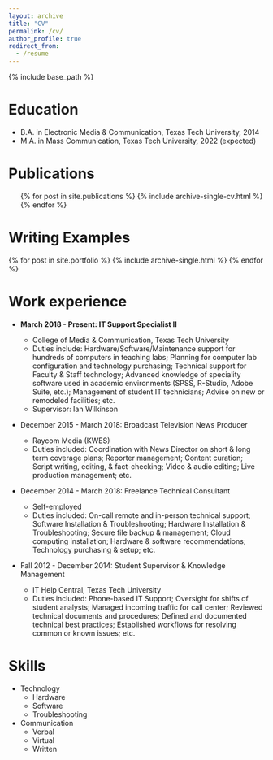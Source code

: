 ```yaml
---
layout: archive
title: "CV"
permalink: /cv/
author_profile: true
redirect_from:
  - /resume
---
```


{% include base_path %}

Education
======
* B.A. in Electronic Media & Communication, Texas Tech University, 2014
* M.A. in Mass Communication, Texas Tech University, 2022 (expected)

Publications
======
 <ul>{% for post in site.publications %}
   {% include archive-single-cv.html %}
 {% endfor %}</ul>

Writing Examples
======
{% for post in site.portfolio %}
  {% include archive-single.html %}
{% endfor %}

Work experience
======
* __March 2018 - Present: IT Support Specialist II__
  * College of Media & Communication, Texas Tech University
  * Duties include: Hardware/Software/Maintenance support for hundreds of computers in teaching labs; Planning for computer lab configuration and technology purchasing; Technical support for Faculty & Staff technology; Advanced knowledge of speciality software used in academic environments (SPSS, R-Studio, Adobe Suite, etc.); Management of student IT technicians; Advise on new or remodeled facilities; etc.
  * Supervisor: Ian Wilkinson

* December 2015 - March 2018: Broadcast Television News Producer
  * Raycom Media (KWES)
  * Duties included: Coordination with News Director on short & long term coverage plans; Reporter management; Content curation; Script writing, editing, & fact-checking; Video & audio editing; Live production management; etc.

* December 2014 - March 2018: Freelance Technical Consultant
  * Self-employed
  * Duties included: On-call remote and in-person technical support; Software Installation & Troubleshooting; Hardware Installation & Troubleshooting; Secure file backup & management; Cloud computing installation; Hardware & software recommendations; Technology purchasing & setup; etc.

* Fall 2012 - December 2014: Student Supervisor & Knowledge Management
  * IT Help Central, Texas Tech University
  * Duties included: Phone-based IT Support; Oversight for shifts of student analysts;  Managed incoming traffic for call center; Reviewed technical documents and procedures; Defined and documented technical best practices; Established workflows for resolving common or known issues; etc.  

Skills
======
* Technology
  * Hardware
  * Software
  * Troubleshooting
* Communication
  * Verbal
  * Virtual
  * Written
